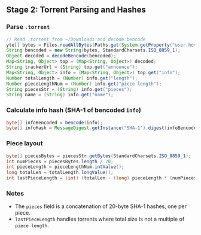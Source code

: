 ## Stage 2: Torrent Parsing and Hashes

### Parse `.torrent`
```java
// Read .torrent from ~/Downloads and decode bencode
yte[] bytes = Files.readAllBytes(Paths.get(System.getProperty("user.home"), "Downloads", torrentFileName));
String bencoded = new String(bytes, StandardCharsets.ISO_8859_1);
Object decoded = decodeBencode(bencoded);
Map<String, Object> top = (Map<String, Object>) decoded;
String trackerUrl = (String) top.get("announce");
Map<String, Object> info = (Map<String, Object>) top.get("info");
Number totalLength = (Number) info.get("length");
Number pieceLengthNum = (Number) info.get("piece length");
String piecesStr = (String) info.get("pieces");
String name = (String) info.get("name");
```

### Calculate info hash (SHA-1 of bencoded `info`)
```java
byte[] infoBencoded = bencode(info);
byte[] infoHash = MessageDigest.getInstance("SHA-1").digest(infoBencoded);
```

### Piece layout
```java
byte[] piecesBytes = piecesStr.getBytes(StandardCharsets.ISO_8859_1);
int numPieces = piecesBytes.length / 20;
int pieceLength = pieceLengthNum.intValue();
long totalLen = totalLength.longValue();
int lastPieceLength = (int) (totalLen - (long) pieceLength * (numPieces - 1));
```

### Notes
- The `pieces` field is a concatenation of 20-byte SHA-1 hashes, one per piece.
- `lastPieceLength` handles torrents where total size is not a multiple of `piece length`.
